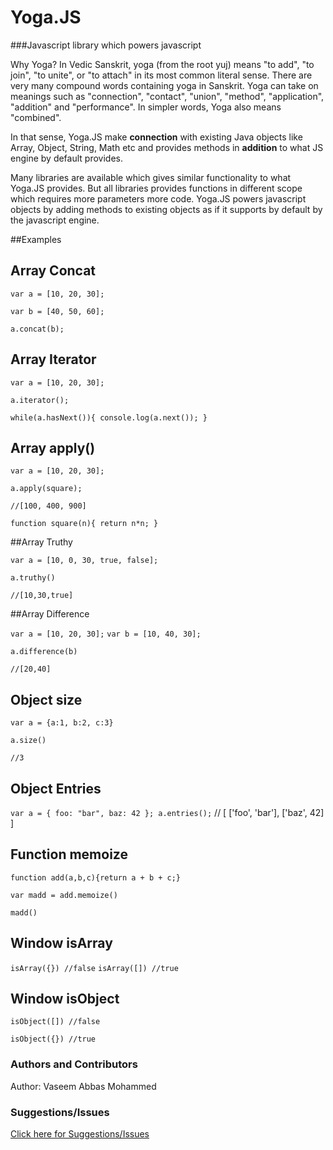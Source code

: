 # Yoga.JS
###Javascript library which powers javascript

Why Yoga? In Vedic Sanskrit, yoga (from the root yuj) means "to add", "to join", "to unite", or "to attach" in its most common literal sense. There are very many compound words containing yoga in Sanskrit. Yoga can take on meanings such as "connection", "contact", "union", "method", "application", "addition" and "performance". In simpler words, Yoga also means "combined".

In that sense, Yoga.JS make **connection** with existing Java objects like Array, Object, String, Math etc and provides methods in **addition** to what JS engine by default provides.

Many libraries are available which gives similar functionality to what Yoga.JS provides. But all libraries provides functions in different scope which requires more parameters more code. Yoga.JS powers javascript objects by adding methods to existing objects as if it supports by default by the javascript engine.

##Examples

## Array Concat

`var a = [10, 20, 30];`


`var b = [40, 50, 60];`

`a.concat(b);`

## Array Iterator

`var a = [10, 20, 30];`


`a.iterator();`


`while(a.hasNext()){
    console.log(a.next());
}`

## Array apply()

`var a = [10, 20, 30];`


`a.apply(square);`

`//[100, 400, 900]`


`function square(n){ return n*n; }`

##Array Truthy

`var a = [10, 0, 30, true, false];`


`a.truthy()`

`//[10,30,true]`

##Array Difference

`var a = [10, 20, 30];`
`var b = [10, 40, 30];`


`a.difference(b)`

`//[20,40]`



## Object size

`var a = {a:1, b:2, c:3}`

`a.size()`

`//3`

## Object Entries

`var a = { foo: "bar", baz: 42 };
a.entries();`    // [ ['foo', 'bar'], ['baz', 42] ]

## Function memoize

`function add(a,b,c){return a + b + c;}`

`var madd = add.memoize()`

`madd()`

## Window isArray

`isArray({}) //false`
`isArray([]) //true`

## Window isObject

`isObject([]) //false`

`isObject({}) //true`

### Authors and Contributors
Author: Vaseem Abbas Mohammed

### Suggestions/Issues
[Click here for Suggestions/Issues](https://github.com/vaseems/yoga.js/issues)
